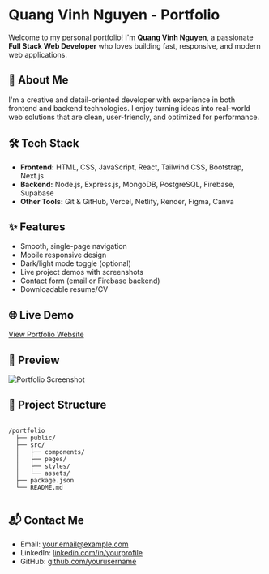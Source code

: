 <h1>Quang Vinh Nguyen - Portfolio</h1>

  <p>Welcome to my personal portfolio! I'm <strong>Quang Vinh Nguyen</strong>, a passionate <strong>Full Stack Web Developer</strong> who loves building fast, responsive, and modern web applications.</p>

  <h2>🚀 About Me</h2>
  <p>I'm a creative and detail-oriented developer with experience in both frontend and backend technologies. I enjoy turning ideas into real-world web solutions that are clean, user-friendly, and optimized for performance.</p>

  <h2>🛠️ Tech Stack</h2>
  <ul>
    <li><strong>Frontend:</strong> HTML, CSS, JavaScript, React, Tailwind CSS, Bootstrap, Next.js</li>
    <li><strong>Backend:</strong> Node.js, Express.js, MongoDB, PostgreSQL, Firebase, Supabase</li>
    <li><strong>Other Tools:</strong> Git & GitHub, Vercel, Netlify, Render, Figma, Canva</li>
  </ul>

  <h2>✨ Features</h2>
  <ul>
    <li>Smooth, single-page navigation</li>
    <li>Mobile responsive design</li>
    <li>Dark/light mode toggle (optional)</li>
    <li>Live project demos with screenshots</li>
    <li>Contact form (email or Firebase backend)</li>
    <li>Downloadable resume/CV</li>
  </ul>

  <h2>🌐 Live Demo</h2>
  <p><a href="https://your-portfolio-link.com" target="_blank">View Portfolio Website</a></p>

  <h2>📸 Preview</h2>
  <p><img src="screenshot.png" alt="Portfolio Screenshot"></p>

  <h2>📁 Project Structure</h2>
  <pre><code>
/portfolio
  ├── public/
  ├── src/
  │   ├── components/
  │   ├── pages/
  │   ├── styles/
  │   └── assets/
  ├── package.json
  └── README.md
  </code></pre>

  <h2>📬 Contact Me</h2>
  <ul>
    <li>Email: <a href="mailto:vinh1208@gmail.com">your.email@example.com</a></li>
    <li>LinkedIn: <a href="https://www.linkedin.com/in/nguyen-quang-vinh-170a5019b/" target="_blank">linkedin.com/in/yourprofile</a></li>
    <li>GitHub: <a href="https://github.com/Vinh-NguyenQuang" target="_blank">github.com/yourusername</a></li>
  </ul>